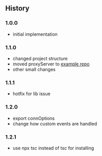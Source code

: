 ## History

### 1.0.0

* initial implementation

### 1.1.0

* changed project structure
* moved proxyServer to [example repo](https://github.com/rob9315/mcproxy-example)
* other small changes

### 1.1.1

* hotfix for lib issue

### 1.2.0

* export connOptions
* change how custom events are handled

### 1.2.1

* use npx tsc instead of tsc for installing
